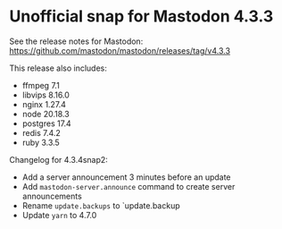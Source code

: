 # Unofficial snap for Mastodon 4.3.3

See the release notes for Mastodon: https://github.com/mastodon/mastodon/releases/tag/v4.3.3

This release also includes:

* ffmpeg 7.1
* libvips 8.16.0
* nginx 1.27.4
* node 20.18.3
* postgres 17.4
* redis 7.4.2
* ruby 3.3.5

Changelog for 4.3.4snap2:

* Add a server announcement 3 minutes before an update
* Add `mastodon-server.announce` command to create server announcements
* Rename `update.backups` to `update.backup
* Update `yarn` to 4.7.0
